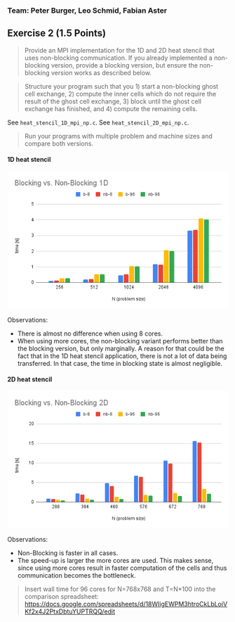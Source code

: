### Team: Peter Burger, Leo Schmid, Fabian Aster
## Exercise 2 (1.5 Points)

> Provide an MPI implementation for the 1D and 2D heat stencil that uses non-blocking communication. If you already implemented a non-blocking version, provide a blocking version, but ensure the non-blocking version works as described below.

> Structure your program such that you 1) start a non-blocking ghost cell exchange, 2) compute the inner cells which do not require the result of the ghost cell exchange, 3) block until the ghost cell exchange has finished, and 4) compute the remaining cells.

See `heat_stencil_1D_mpi_np.c`.
See `heat_stencil_2D_mpi_np.c`.

> Run your programs with multiple problem and machine sizes and compare both versions.

#### 1D heat stencil

![](images/n-vs-nb-1d.png)

Observations:

* There is almost no difference when using 8 cores.
* When using more cores, the non-blocking variant performs better than the blocking version, but only marginally. A reason for that could be the fact that in the 1D heat stencil application, there is not a lot of data being transferred. In that case, the time in blocking state is almost negligible.

#### 2D heat stencil

![](images/n-vs-nb-2d.png)

Observations:

* Non-Blocking is faster in all cases.
* The speed-up is larger the more cores are used. This makes sense, since using more cores result in faster computation of the cells and thus communication becomes the bottleneck.

> Insert wall time for 96 cores for N=768x768 and T=N*100 into the comparison spreadsheet: https://docs.google.com/spreadsheets/d/18WIigEWPM3htroCkLbLoiVKf2x4J2PtxDbtuYUPTRQQ/edit